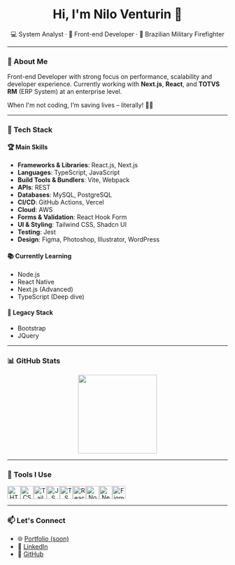 <h1 align="center">Hi, I'm Nilo Venturin 👋</h1>

<p align="center">
  💻 System Analyst · 🧠 Front-end Developer · 🚒 Brazilian Military Firefighter
</p>

---

### 🚀 About Me

Front-end Developer with strong focus on performance, scalability and developer experience. Currently working with **Next.js**, **React**, and **TOTVS RM** (ERP System) at an enterprise level.

When I'm not coding, I’m saving lives – literally! 🧯🔥

---

### 🧰 Tech Stack

#### 🏆 Main Skills

- **Frameworks & Libraries**: React.js, Next.js  
- **Languages**: TypeScript, JavaScript  
- **Build Tools & Bundlers**: Vite, Webpack  
- **APIs**: REST  
- **Databases**: MySQL, PostgreSQL  
- **CI/CD**: GitHub Actions, Vercel  
- **Cloud**: AWS  
- **Forms & Validation**: React Hook Form  
- **UI & Styling**: Tailwind CSS, Shadcn UI  
- **Testing**: Jest  
- **Design**: Figma, Photoshop, Illustrator, WordPress  

#### 📚 Currently Learning

- Node.js  
- React Native  
- Next.js (Advanced)  
- TypeScript (Deep dive)

#### 👴 Legacy Stack

- Bootstrap  
- JQuery  

---

### 📊 GitHub Stats

<div align="center">
  <a href="https://github.com/dev-nilo">
    <img height="180em" src="https://github-readme-stats.vercel.app/api/top-langs/?username=dev-nilo&layout=compact&langs_count=10&theme=tokyonight" />
  </a>
</div>

---

### 🧩 Tools I Use

<div style="display: flex" align="center">
  <img alt="HTML" height="30" src="https://cdn.jsdelivr.net/gh/devicons/devicon/icons/html5/html5-original.svg" />
  <img alt="CSS" height="30" src="https://cdn.jsdelivr.net/gh/devicons/devicon/icons/css3/css3-original.svg" />
  <img alt="Tailwind" height="30" src="https://cdn.jsdelivr.net/gh/devicons/devicon@latest/icons/tailwindcss/tailwindcss-original.svg" />
  <img alt="JS" height="30" src="https://cdn.jsdelivr.net/gh/devicons/devicon/icons/javascript/javascript-plain.svg" />
  <img alt="TS" height="30" src="https://cdn.jsdelivr.net/gh/devicons/devicon/icons/typescript/typescript-plain.svg" />
  <img alt="React" height="30" src="https://cdn.jsdelivr.net/gh/devicons/devicon/icons/react/react-original.svg" />
  <img alt="Nodejs" height="30" src="https://cdn.jsdelivr.net/gh/devicons/devicon@latest/icons/nodejs/nodejs-original.svg" />
  <img alt="Next.js" height="30" src="https://cdn.jsdelivr.net/gh/devicons/devicon@latest/icons/nextjs/nextjs-original.svg" />
  <img alt="Figma" height="30" src="https://cdn.jsdelivr.net/gh/devicons/devicon/icons/figma/figma-original.svg" />
</div>

---

### 📫 Let's Connect

- 🌐 [Portfolio (soon)]()  
- 💼 [LinkedIn](https://www.linkedin.com/in/dev-nilo)  
- 🧠 [GitHub](https://github.com/dev-nilo)  
